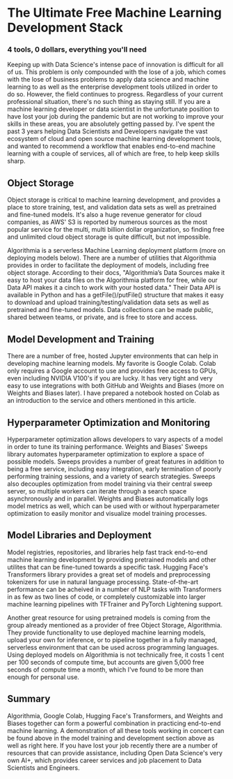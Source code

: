 # The Ultimate Free Machine Learning Development Stack
### 4 tools, 0 dollars, everything you'll need

Keeping up with Data Science's intense pace of innovation is difficult for all of us. This problem is only compounded with the lose of a job, which comes with the lose of business problems to apply data science and machine learning to as well as the enterprise development tools utilized in order to do so. However, the field continues to progress. Regardless of your current professional situation, there's no such thing as staying still. If you are a machine learning developer or data scientist in the unfortunate position to have lost your job during the pandemic but are not working to improve your skills in these areas, you are absolutely getting passed by.
I've spent the past 3 years helping Data Scientists and Developers navigate the vast ecosystem of cloud and open source machine learning development tools, and wanted to recommend a workflow that enables end-to-end machine learning with a couple of services, all of which are free, to help keep skills sharp.

## Object Storage 
Object storage is critical to machine learning development, and provides a place to store training, test, and validation data sets as well as pretrained and fine-tuned models. It's also a huge revenue generator for cloud companies, as AWS' S3 is reported by numerous sources as the most popular service for the multi, multi billion dollar organization, so finding free and unlimited cloud object storage is quite difficult, but not impossible. 

Algorithmia is a serverless Machine Learning deployment platform (more on deploying models below). There are a number of utilities that Algorithmia provides in order to facilitate the deployment of models, including free object storage. According to their docs, "Algorithmia’s Data Sources make it easy to host your data files on the Algorithmia platform for free, while our Data API makes it a cinch to work with your hosted data." Their Data API is available in Python and has a getFile()/putFile() structure that makes it easy to download and upload training/testing/validation data sets as well as pretrained and fine-tuned models. Data collections can be made public, shared between teams, or private, and is free to store and access.

## Model Development and Training
There are a number of free, hosted Jupyter environments that can help in developing machine learning models. My favorite is Google Colab. Colab only requires a Google account to use and provides free access to GPUs, even including NVIDIA V100's if you are lucky. It has very tight and very easy to use integrations with both GitHub and Weights and Biases (more on Weights and Biases later). I have prepared a notebook hosted on Colab as an introduction to the service and others mentioned in this article. 

## Hyperparameter Optimization and Monitoring
Hyperparameter optimization allows developers to vary aspects of a model in order to tune its training performance. Weights and Biases' Sweeps library automates hyperparameter optimization to explore a space of possible models. Sweeps provides a number of great features in addition to being a free service, including easy integration, early termination of poorly performing training sessions, and a variety of search strategies. Sweeps also decouples optimization from model training via their central sweep server, so multiple workers can iterate through a search space asynchronously and in parallel. Weights and Biases automatically logs model metrics as well, which can be used with or without hyperparameter optimization to easily monitor and visualize model training processes. 


## Model Libraries and Deployment
Model registries, repositories, and libraries help fast track end-to-end machine learning development by providing pretrained models and other utilites that can be fine-tuned towards a specific task. Hugging Face's Transformers library provides a great set of models and preprocessing tokenizers for use in natural language processing. State-of-the-art performance can be acheived in a number of NLP tasks with Transformers in as few as two lines of code, or completely customizable into larger machine learning pipelines with TFTrainer and PyTorch Lightening support.

Another great resource for using pretrained models is coming from the group already mentioned as a provider of free Object Storage, Algorithmia. They provide functionality to use deployed machine learning models, upload your own for inference, or to pipeline together in a fully managed, serverless environment that can be used across programming languages. Using deployed models on Algorithmia is not technically free, it costs 1 cent per 100 seconds of compute time, but accounts are given 5,000 free seconds of compute time a month, which I've found to be more than enough for personal use. 

## Summary
Algorithmia, Google Colab, Hugging Face's Transformers, and Weights and Biases together can form a powerful combination in practicing end-to-end machine learning. A demonstration of all these tools working in concert can be found above in the model training and development section above as well as right here. If you have lost your job recently there are a number of resources that can provide assistance, including Open Data Science's very own AI+, which provides career services and job placement to Data Scientists and Engineers.
